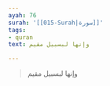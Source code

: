```yaml
---
ayah: 76
surah: '[[015-Surah|سورة]]'
tags:
- quran
text: وإنها لبسبيل مقيم

---
```

> وإنها لبسبيل مقيم

